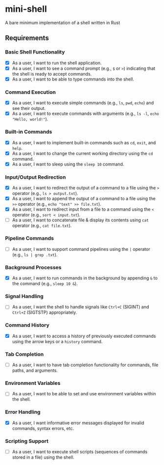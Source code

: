 # mini-shell 
A bare minimum implementation of a shell written in Rust

## Requirements

### Basic Shell Functionality
- [X] As a user, I want to run the shell application.
- [X] As a user, I want to see a command prompt (e.g., `$` or `>`) indicating that the shell is ready to accept commands.
- [X] As a user, I want to be able to type commands into the shell.

### Command Execution
- [X] As a user, I want to execute simple commands (e.g., `ls`, `pwd`, `echo`) and see their output.
- [X] As a user, I want to execute commands with arguments (e.g., `ls -l`, `echo "Hello, world!"`).

### Built-in Commands
- [X] As a user, I want to implement built-in commands such as `cd`, `exit`, and `help`.
- [X] As a user, I want to change the current working directory using the `cd` command.
- [X] As a user, I want to sleep using the `sleep 10` command.

### Input/Output Redirection
- [X] As a user, I want to redirect the output of a command to a file using the `>` operator (e.g., `ls > output.txt`).
- [X] As a user, I want to append the output of a command to a file using the `>>` operator (e.g., `echo "text" >> file.txt`).
- [X] As a user, I want to redirect input from a file to a command using the `<` operator (e.g., `sort < input.txt`).
- [ ] As a user, I want to concatenate file & display its contents using `cat` operator (e.g., `cat file.txt`).

### Pipeline Commands
- [ ] As a user, I want to support command pipelines using the `|` operator (e.g., `ls | grep .txt`).

### Background Processes
- [X] As a user, I want to run commands in the background by appending `&` to the command (e.g., `sleep 10 &`).

### Signal Handling
- [ ] As a user, I want the shell to handle signals like `Ctrl+C` (SIGINT) and `Ctrl+Z` (SIGTSTP) appropriately.

### Command History
- [X] As a user, I want to access a history of previously executed commands using the arrow keys or a `history` command.

### Tab Completion
- [ ] As a user, I want to have tab completion functionality for commands, file paths, and arguments.

### Environment Variables
- [ ] As a user, I want to be able to set and use environment variables within the shell.

### Error Handling
- [X] As a user, I want informative error messages displayed for invalid commands, syntax errors, etc.

### Scripting Support
- [ ] As a user, I want to execute shell scripts (sequences of commands stored in a file) using the shell.

